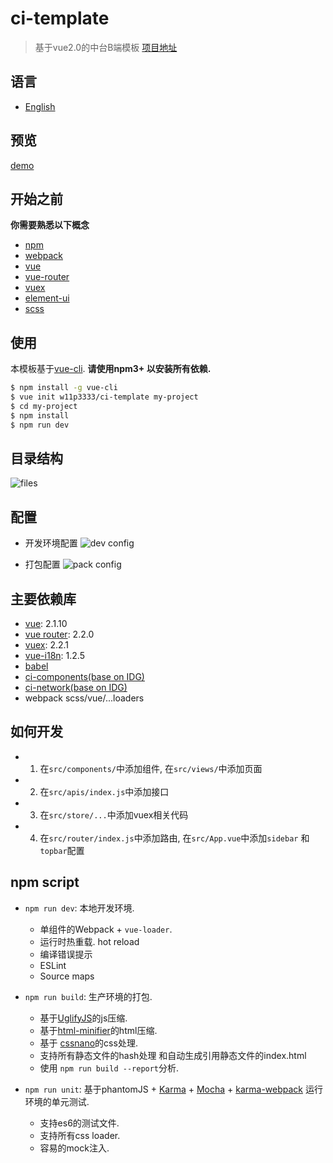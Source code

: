 # ci-template

> 基于vue2.0的中台B端模板 [项目地址](https://github.com/w11p3333/ci-template)

## 语言
- [English](./README.md)

## 预览

[demo](https://w11p3333.github.io/ci-template-h5/example/)

## 开始之前
**你需要熟悉以下概念**
- [npm](https://www.npmjs.com/)
- [webpack](http://webpackdoc.com/)
-  [vue](https://cn.vuejs.org/)
-  [vue-router](https://router.vuejs.org/zh-cn/)
-  [vuex](https://vuex.vuejs.org/zh-cn/)
-  [element-ui](http://element.eleme.io/#/zh-CN)
-  [scss](http://sass-lang.com/)

## 使用

本模板基于[vue-cli](https://github.com/vuejs/vue-cli). **请使用npm3+ 以安装所有依赖.**

``` bash
$ npm install -g vue-cli
$ vue init w11p3333/ci-template my-project
$ cd my-project
$ npm install
$ npm run dev
```

## 目录结构

![files](http://7xtc17.com1.z0.glb.clouddn.com/Snip20170324_10.png)

## 配置
- 开发环境配置
![dev config](http://7xtc17.com1.z0.glb.clouddn.com/Snip20170327_4.png)

- 打包配置
![pack config](http://7xtc17.com1.z0.glb.clouddn.com/Snip20170327_5.png)

## 主要依赖库
- [vue](https://github.com/vuejs/vue): 2.1.10
- [vue router](https://github.com/vuejs/vue-router): 2.2.0
- [vuex](https://github.com/vuejs/vuex): 2.2.1
- [vue-i18n](https://github.com/kazupon/vue-i18n):  1.2.5
- [babel](https://github.com/babel/babel)
- [ci-components(base on IDG)](https://www.npmjs.com/package/ci-components)
- [ci-network(base on IDG)](https://www.npmjs.com/package/ci-network)
- webpack scss/vue/...loaders

## 如何开发

- 1. 在`src/components/`中添加组件,  在`src/views/`中添加页面
- 2. 在`src/apis/index.js`中添加接口
- 3. 在`src/store/...`中添加vuex相关代码
- 4. 在`src/router/index.js`中添加路由, 在`src/App.vue`中添加`sidebar` 和 `topbar`配置

## npm script

- `npm run dev`: 本地开发环境.

  - 单组件的Webpack + `vue-loader`.
  - 运行时热重载. hot reload
  - 编译错误提示
  - ESLint
  - Source maps

- `npm run build`: 生产环境的打包.

  - 基于[UglifyJS](https://github.com/mishoo/UglifyJS2)的js压缩.
  - 基于[html-minifier](https://github.com/kangax/html-minifier)的html压缩.
  - 基于 [cssnano](https://github.com/ben-eb/cssnano)的css处理.
  - 支持所有静态文件的hash处理 和自动生成引用静态文件的index.html
  - 使用 `npm run build --report`分析.

- `npm run unit`: 基于phantomJS + [Karma](http://karma-runner.github.io/0.13/index.html) + [Mocha](http://mochajs.org/) + [karma-webpack](https://github.com/webpack/karma-webpack) 运行环境的单元测试.
  - 支持es6的测试文件.
  - 支持所有css loader.
  - 容易的mock注入.




